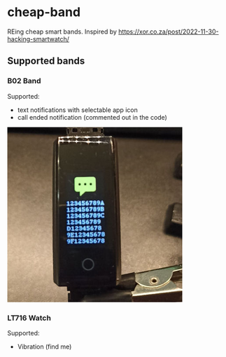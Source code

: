 # cheap-band

REing cheap smart bands. Inspired by https://xor.co.za/post/2022-11-30-hacking-smartwatch/


## Supported bands

### B02 Band

Supported:

* text notifications with selectable app icon
* call ended notification (commented out in the code)

!["B02 band"](img/b02.jpeg "B02 band")


### LT716 Watch

Supported:

* Vibration (find me)
